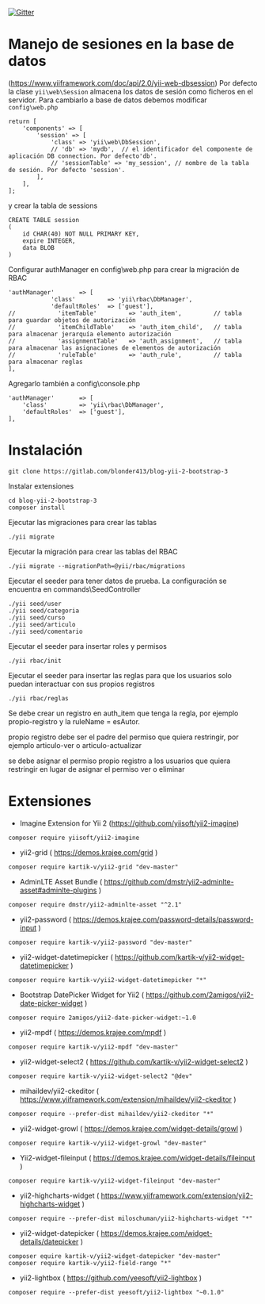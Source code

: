[![Gitter](https://badges.gitter.im/Yii-Framework-2/blog-yii-2.svg)](https://gitter.im/Yii-Framework-2/blog-yii-2?utm_source=badge&utm_medium=badge&utm_campaign=pr-badge)

# Manejo de sesiones en la base de datos

(https://www.yiiframework.com/doc/api/2.0/yii-web-dbsession) Por defecto la 
clase ```yii\web\Session``` almacena los datos de sesión como ficheros en el 
servidor. Para cambiarlo a base de datos debemos modificar ```config\web.php```
```
return [
    'components' => [
        'session' => [
            'class' => 'yii\web\DbSession',
            // 'db' => 'mydb',  // el identificador del componente de aplicación DB connection. Por defecto'db'.
            // 'sessionTable' => 'my_session', // nombre de la tabla de sesión. Por defecto 'session'.
        ],
    ],
];
```

y crear la tabla de sessions
```
CREATE TABLE session
(
    id CHAR(40) NOT NULL PRIMARY KEY,
    expire INTEGER,
    data BLOB
)
```

Configurar authManager en config\web.php para crear la migración de RBAC
```
'authManager'       => [
            'class'         => 'yii\rbac\DbManager',
            'defaultRoles'  => ['guest'],
//            'itemTable'         => 'auth_item',         // tabla para guardar objetos de autorización
//            'itemChildTable'    => 'auth_item_child',   // tabla para almacenar jerarquía elemento autorización
//            'assignmentTable'   => 'auth_assignment',   // tabla para almacenar las asignaciones de elementos de autorización
//            'ruleTable'         => 'auth_rule',         // tabla para almacenar reglas
],
```

Agregarlo también a config\console.php
```
'authManager'       => [
	'class'         => 'yii\rbac\DbManager',
	'defaultRoles'  => ['guest'],
],
```

# Instalación

```
git clone https://gitlab.com/blonder413/blog-yii-2-bootstrap-3
```

Instalar extensiones

```
cd blog-yii-2-bootstrap-3
composer install
```

Ejecutar las migraciones para crear las tablas

```
./yii migrate
```

Ejecutar la migración para crear las tablas del RBAC
```
./yii migrate --migrationPath=@yii/rbac/migrations
```
Ejecutar el seeder para tener datos de prueba. La configuración se encuentra en commands\SeedController

```
./yii seed/user
./yii seed/categoria
./yii seed/curso
./yii seed/articulo
./yii seed/comentario
```

Ejecutar el seeder para insertar roles y permisos

```
./yii rbac/init
```

Ejecutar el seeder para insertar las reglas para que los usuarios solo puedan interactuar con sus propios registros

```
./yii rbac/reglas
```

Se debe crear un registro en auth_item que tenga la regla, por ejemplo
propio-registro y la ruleName = esAutor.

propio registro debe ser el padre del permiso que quiera restringir, por ejemplo
articulo-ver o articulo-actualizar

se debe asignar el permiso propio registro a los usuarios que quiera restringir
en lugar de asignar el permiso ver o eliminar

# Extensiones

- Imagine Extension for Yii 2 (https://github.com/yiisoft/yii2-imagine)
```
composer require yiisoft/yii2-imagine
```

- yii2-grid ( https://demos.krajee.com/grid )

```
composer require kartik-v/yii2-grid "dev-master"
```

- AdminLTE Asset Bundle ( https://github.com/dmstr/yii2-adminlte-asset#adminlte-plugins )

```
composer require dmstr/yii2-adminlte-asset "^2.1"
```

- yii2-password ( https://demos.krajee.com/password-details/password-input )

```
composer require kartik-v/yii2-password "dev-master"
```

- yii2-widget-datetimepicker ( https://github.com/kartik-v/yii2-widget-datetimepicker )

```
composer require kartik-v/yii2-widget-datetimepicker "*"
```

- Bootstrap DatePicker Widget for Yii2 ( https://github.com/2amigos/yii2-date-picker-widget )

```
composer require 2amigos/yii2-date-picker-widget:~1.0
```

- yii2-mpdf ( https://demos.krajee.com/mpdf )

```
composer require kartik-v/yii2-mpdf "dev-master"
```

- yii2-widget-select2 ( https://github.com/kartik-v/yii2-widget-select2 )

```
composer require kartik-v/yii2-widget-select2 "@dev"
```

- mihaildev/yii2-ckeditor ( https://www.yiiframework.com/extension/mihaildev/yii2-ckeditor )


```
composer require --prefer-dist mihaildev/yii2-ckeditor "*"
```


- yii2-widget-growl ( https://demos.krajee.com/widget-details/growl )

```
composer require kartik-v/yii2-widget-growl "dev-master"
```

- Yii2-widget-fileinput ( https://demos.krajee.com/widget-details/fileinput )

```
composer require kartik-v/yii2-widget-fileinput "dev-master"
```

- yii2-highcharts-widget ( https://www.yiiframework.com/extension/yii2-highcharts-widget )


```
composer require --prefer-dist miloschuman/yii2-highcharts-widget "*"
```

- yii2-widget-datepicker ( https://demos.krajee.com/widget-details/datepicker )


```
composer equire kartik-v/yii2-widget-datepicker "dev-master"
composer require kartik-v/yii2-field-range "*"
```


- yii2-lightbox ( https://github.com/yeesoft/yii2-lightbox )
```
composer require --prefer-dist yeesoft/yii2-lightbox "~0.1.0"
```
